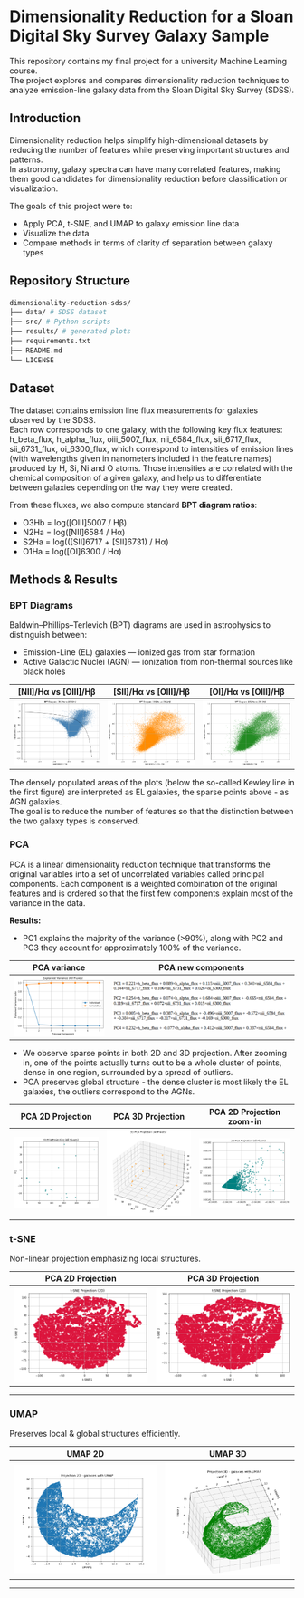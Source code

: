 # Dimensionality Reduction for a Sloan Digital Sky Survey Galaxy Sample

This repository contains my final project for a university Machine Learning course.  
The project explores and compares dimensionality reduction techniques to analyze emission-line galaxy data from the Sloan Digital Sky Survey (SDSS).


## Introduction

Dimensionality reduction helps simplify high-dimensional datasets by reducing the number of features while preserving important structures and patterns.  
In astronomy, galaxy spectra can have many correlated features, making them good candidates for dimensionality reduction before classification or visualization.

The goals of this project were to:
- Apply PCA, t-SNE, and UMAP to galaxy emission line data
- Visualize the data
- Compare methods in terms of clarity of separation between galaxy types


## Repository Structure
```bash
dimensionality-reduction-sdss/
├── data/ # SDSS dataset
├── src/ # Python scripts
├── results/ # generated plots
├── requirements.txt
├── README.md
└── LICENSE
```


## Dataset

The dataset contains emission line flux measurements for galaxies observed by the SDSS.  
Each row corresponds to one galaxy, with the following key flux features: h_beta_flux, h_alpha_flux, oiii_5007_flux, nii_6584_flux, sii_6717_flux, sii_6731_flux, oi_6300_flux, which correspond to intensities of emission lines (with wavelengths given in nanometers included in the feature names) produced by H, Si, Ni and O atoms. Those intensities are correlated with the chemical composition of a given galaxy, and help us to differentiate between galaxies depending on the way they were created.

From these fluxes, we also compute standard **BPT diagram ratios**:
- O3Hb = log([OIII]5007 / Hβ)
- N2Ha = log([NII]6584 / Hα)
- S2Ha = log(([SII]6717 + [SII]6731) / Hα)
- O1Ha = log([OI]6300 / Hα)

## Methods & Results

### **BPT Diagrams**
Baldwin–Phillips–Terlevich (BPT) diagrams are used in astrophysics to distinguish between:
- Emission-Line (EL) galaxies — ionized gas from star formation
- Active Galactic Nuclei (AGN) — ionization from non-thermal sources like black holes

| [NII]/Hα vs [OIII]/Hβ | [SII]/Hα vs [OIII]/Hβ | [OI]/Hα vs [OIII]/Hβ |
|---|---|---|
| ![](results/bpt_nii.png) | ![](results/bpt_sii.png) | ![](results/bpt_oi.png) |

The densely populated areas of the plots (below the so-called Kewley line in the first figure) are interpreted as EL galaxies, the sparse points above - as AGN galaxies.  
The goal is to reduce the number of features so that the distinction between the two galaxy types is conserved.

### **PCA**

PCA is a linear dimensionality reduction technique that transforms the original variables into a set of uncorrelated variables called principal components. Each component is a weighted combination of the original features and is ordered so that the first few components explain most of the variance in the data.

**Results:**
- PC1 explains the majority of the variance (>90%), along with PC2 and PC3 they account for approximately 100% of the variance.

| PCA variance | PCA new components |
|---|---|
| ![](results/pca_variance.png) | ![](results/pca_components.png) |

- We observe sparse points in both 2D and 3D projection. After zooming in, one of the points actually turns out to be a whole cluster of points, dense in one region, surrounded by a spread of outliers.
- PCA preserves global structure - the dense cluster is most likely the EL galaxies, the outliers correspond to the AGNs.

| PCA 2D Projection | PCA 3D Projection | PCA 2D Projection zoom-in |
|---|---|---|
| ![](results/pca_2d.png) | ![](results/pca_3d.png) | ![](results/pca_2d_zoom.png) |


### **t-SNE**
Non-linear projection emphasizing local structures.

| PCA 2D Projection | PCA 3D Projection |
|---|---|
| ![](results/tsne_ppx30.png) | ![](results/tsne_ppx50.png) |


---

### **UMAP**
Preserves local & global structures efficiently.

| UMAP 2D | UMAP 3D |
|---|---|
| ![](results/umap_2d.png) | ![](results/umap_3d.png) |

---

